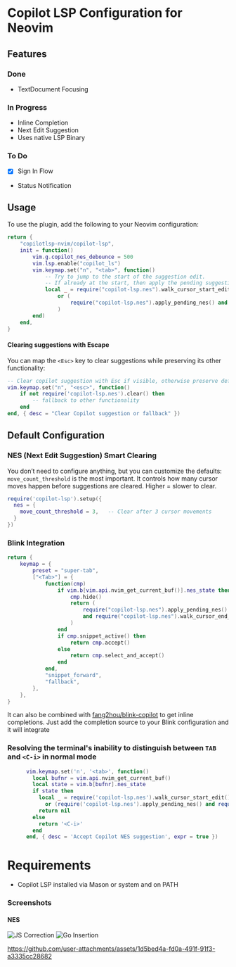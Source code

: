 # Copilot LSP Configuration for Neovim

## Features

### Done

- TextDocument Focusing

### In Progress

- Inline Completion
- Next Edit Suggestion
- Uses native LSP Binary

### To Do

- [x] Sign In Flow
- Status Notification

## Usage

To use the plugin, add the following to your Neovim configuration:

```lua
return {
    "copilotlsp-nvim/copilot-lsp",
    init = function()
        vim.g.copilot_nes_debounce = 500
        vim.lsp.enable("copilot_ls")
        vim.keymap.set("n", "<tab>", function()
            -- Try to jump to the start of the suggestion edit.
            -- If already at the start, then apply the pending suggestion and jump to the end of the edit.
            local _ = require("copilot-lsp.nes").walk_cursor_start_edit()
                or (
                    require("copilot-lsp.nes").apply_pending_nes() and require("copilot-lsp.nes").walk_cursor_end_edit()
                )
        end)
    end,
}
```


#### Clearing suggestions with Escape

You can map the `<Esc>` key to clear suggestions while preserving its other functionality:

```lua
-- Clear copilot suggestion with Esc if visible, otherwise preserve default Esc behavior
vim.keymap.set("n", "<esc>", function()
    if not require('copilot-lsp.nes').clear() then
        -- fallback to other functionality
    end
end, { desc = "Clear Copilot suggestion or fallback" })
```

## Default Configuration


### NES (Next Edit Suggestion) Smart Clearing
You don’t need to configure anything, but you can customize the defaults:
`move_count_threshold` is the most important. It controls how many cursor moves happen before suggestions are cleared. Higher = slower to clear.

```lua
require('copilot-lsp').setup({
  nes = {
    move_count_threshold = 3,   -- Clear after 3 cursor movements
  }
})
```


### Blink Integration

```lua
return {
    keymap = {
        preset = "super-tab",
        ["<Tab>"] = {
            function(cmp)
                if vim.b[vim.api.nvim_get_current_buf()].nes_state then
                    cmp.hide()
                    return (
                        require("copilot-lsp.nes").apply_pending_nes()
                        and require("copilot-lsp.nes").walk_cursor_end_edit()
                    )
                end
                if cmp.snippet_active() then
                    return cmp.accept()
                else
                    return cmp.select_and_accept()
                end
            end,
            "snippet_forward",
            "fallback",
        },
    },
}
```

It can also be combined with [fang2hou/blink-copilot](https://github.com/fang2hou/blink-copilot) to get inline completions.
Just add the completion source to your Blink configuration and it will integrate

### Resolving the terminal's inability to distinguish between `TAB` and `<C-i>` in normal mode

```lua
      vim.keymap.set('n', '<tab>', function()
        local bufnr = vim.api.nvim_get_current_buf()
        local state = vim.b[bufnr].nes_state
        if state then
          local _ = require('copilot-lsp.nes').walk_cursor_start_edit()
            or (require('copilot-lsp.nes').apply_pending_nes() and require('copilot-lsp.nes').walk_cursor_end_edit())
          return nil
        else
          return '<C-i>'
        end
      end, { desc = 'Accept Copilot NES suggestion', expr = true })
```

# Requirements

- Copilot LSP installed via Mason or system and on PATH

### Screenshots

#### NES

![JS Correction](https://github.com/user-attachments/assets/8941f8f9-7d1b-4521-b8e9-f1dcd12d31e9)
![Go Insertion](https://github.com/user-attachments/assets/2c0c4ad9-873b-4860-9eff-ecdb76007234)

<https://github.com/user-attachments/assets/1d5bed4a-fd0a-491f-91f3-a3335cc28682>
